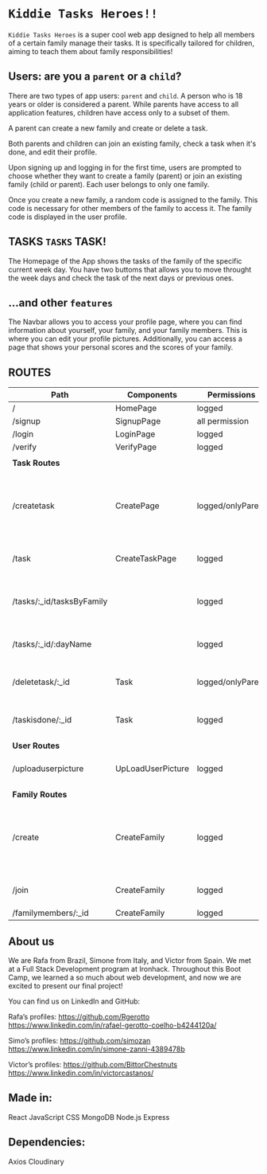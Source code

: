 # `Kiddie Tasks Heroes!!`

`Kiddie Tasks Heroes` is a super cool web app designed to help all members of a certain family manage their tasks. It is specifically tailored for children, aiming to teach them about family responsibilities!

## Users: are you a `parent` or a `child`?

There are two types of app users: `parent` and `child`.
A person who is 18 years or older is considered a parent.
While parents have access to all application features, children have access only to a subset of them.

A parent can create a new family and create or delete a task.

Both parents and children can join an existing family, check a task when it's done, and edit their profile.

Upon signing up and logging in for the first time, users are prompted to choose whether they want to create a family (parent) or join an existing family (child or parent). Each user belongs to only one family.

Once you create a new family, a random code is assigned to the family. This code is necessary for other members of the family to access it. The family code is displayed in the user profile.

## TASKS `TASKS` TASK!

The Homepage of the App shows the tasks of the family of the specific current week day. You have two buttoms that allows you to move throught the week days and check the task of the next days or previous ones. 

## ...and other `features`

The Navbar allows you to access your profile page, where you can find information about yourself, your family, and your family members. This is where you can edit your profile pictures. Additionally, you can access a page that shows your personal scores and the scores of your family.

## ROUTES

| Path                        | Components               | Permissions            | Get/Post | Behavior                                                   |
|-----------------------------|--------------------------|-------------------------|----------|------------------------------------------------------------|
| /                           | HomePage                 | logged                  | get      |                                                            |
| /signup                     | SignupPage               | all permission         | post     |                                                            |
| /login                      | LoginPage                | logged                  | post     |                                                            |
| /verify                     | VerifyPage               | logged                  | get      |                                                            |
|                             |                          |                         |          |                                                            |
| **Task Routes**            |                          |                         |          |                                                            |
| /createtask                 | CreatePage               | logged/onlyParent       | post     | To create a new task for a family and assign for a specific person |
| /task                       | CreateTaskPage           | logged                  | post     | Display the task on the Home Page                           |
| /tasks/:_id/tasksByFamily   |                          | logged                  | get      | Assign task for the Family that created a task              |
| /tasks/:_id/:dayName        |                          | logged                  | get      | Show only the tasks of the day                              |
| /deletetask/:_id            | Task                     | logged/onlyParent       | delete   | Delete a task that is already done                          |
| /taskisdone/:_id            | Task                     | logged                  |          | Check if the task is done or not                            |
|                             |                          |                         |          |                                                            |
| **User Routes**            |                          |                         |          |                                                            |
| /uploaduserpicture          | UpLoadUserPicture        | logged                  | post     | All users can change their photo                            |
|                             |                          |                         |          |                                                            |
| **Family Routes**          |                          |                         |          |                                                            |
| /create                     | CreateFamily             | logged                  | post     | When you join our Application, you can create a "New Family" |
| /join                       | CreateFamily             | logged                  | post     | You can join a "Family"                                     |
| /familymembers/:_id         | CreateFamily             | logged                  | get      |                                                            |


## About us

We are Rafa from Brazil, Simone from Italy, and Victor from Spain. We met at a Full Stack Development program at Ironhack. Throughout this Boot Camp, we learned a so much about web development, and now we are excited to present our final project!

You can find us on LinkedIn and GitHub:

Rafa’s profiles:
https://github.com/Rgerotto
https://www.linkedin.com/in/rafael-gerotto-coelho-b4244120a/

Simo’s profiles:
https://github.com/simozan
https://www.linkedin.com/in/simone-zanni-4389478b

Victor’s profiles:
https://github.com/BittorChestnuts
https://www.linkedin.com/in/victorcastanos/


## Made in:
React
JavaScript
CSS
MongoDB
Node.js
Express

## Dependencies:
Axios
Cloudinary
